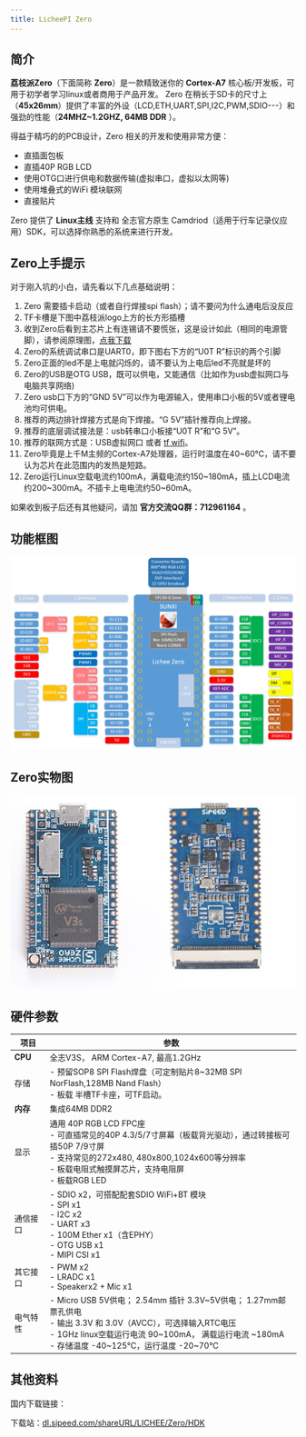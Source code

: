 ```yaml
---
title: LicheePI Zero
---
```


## 简介

**荔枝派Zero**（下面简称 **Zero**）是一款精致迷你的 **Cortex-A7** 核心板/开发板，可用于初学者学习linux或者商用于产品开发。 Zero 在稍长于SD卡的尺寸上（**45x26mm**）提供了丰富的外设（LCD,ETH,UART,SPI,I2C,PWM,SDIO---）和强劲的性能（**24MHZ~1.2GHZ, 64MB DDR** ）。

得益于精巧的的PCB设计，Zero 相关的开发和使用非常方便：

- 直插面包板
- 直插40P RGB LCD
- 使用OTG口进行供电和数据传输(虚拟串口，虚拟以太网等)
- 使用堆叠式的WiFi 模块联网
- 直接贴片

Zero 提供了 **Linux主线** 支持和 全志官方原生 Camdriod（适用于行车记录仪应用）SDK，可以选择你熟悉的系统来进行开发。

## Zero上手提示

对于刚入坑的小白，请先看以下几点基础说明：

1.  Zero 需要插卡启动（或者自行焊接spi flash）；请不要问为什么通电后没反应
2.  TF卡槽是下图中荔枝派logo上方的长方形插槽
3.  收到Zero后看到主芯片上有连锡请不要慌张，这是设计如此（相同的电源管脚），请参阅原理图，[点我下载](https://dl.sipeed.com/fileList/LICHEE/Zero/HDK/lichee_zero_Schematic.pdf)
4.  Zero的系统调试串口是UART0，即下图右下方的“U0T R”标识的两个引脚
5.  Zero正面的led不是上电就闪烁的，请不要认为上电后led不亮就是坏的
6.  Zero的USB是OTG USB，既可以供电，又能通信（比如作为usb虚拟网口与电脑共享网络)
7.  Zero usb口下方的“GND 5V”可以作为电源输入，使用串口小板的5V或者锂电池均可供电。
8.  推荐的两边排针焊接方式是向下焊接。“G 5V”插针推荐向上焊接。
9.  推荐的底层调试接法是：usb转串口小板接“U0T R”和“G 5V”。
10. 推荐的联网方式是：USB虚拟网口 或者 [tf wifi](./../Contribution/article_12.md)。
11. Zero毕竟是上千M主频的Cortex-A7处理器，运行时温度在40\~60℃，请不要认为芯片在此范围内的发热是短路。
12. Zero运行Linux空载电流约100mA，满载电流约150\~180mA，插上LCD电流约200\~300mA。不插卡上电电流约50\~60mA。

如果收到板子后还有其他疑问，请加 **官方交流QQ群：712961164** 。

## 功能框图

![](./../static/start/board_intro_1.png)

## Zero实物图

<img src="./../static/start/lichee-zero-cut.jpg" >

## 硬件参数

| 项目     | 参数                                                                                                                                                                                                                                              |
| -------- | ------------------------------------------------------------------------------------------------------------------------------------------------------------------------------------------------------------------------------------------------- |
| **CPU**  | 全志V3S， ARM Cortex-A7, 最高1.2GHz                                                                                                                                                                                                               |
| 存储     | - 预留SOP8 SPI Flash焊盘（可定制贴片8\~32MB SPI NorFlash,128MB Nand Flash）<br>    -   板载 半槽TF卡座，可TF启动。                                                                                                                                |
| **内存** | 集成64MB DDR2                                                                                                                                                                                                                                     |
| 显示     | 通用 40P RGB LCD FPC座 <br>    -   可直插常见的40P 4.3/5/7寸屏幕（板载背光驱动），通过转接板可插50P 7/9寸屏 <br>     -   支持常见的272x480, 480x800,1024x600等分辨率 <br>     -   板载电阻式触摸屏芯片，支持电阻屏 <br>     -   板载RGB LED       |
| 通信接口 | -   SDIO x2，可搭配配套SDIO WiFi+BT 模块 <br>    -   SPI x1 <br>    -   I2C x2 <br>    -   UART x3 <br>    -   100M Ether x1（含EPHY）<br>    -   OTG USB x1 <br>    -   MIPI CSI x1                                                              |
| 其它接口 | -   PWM x2 <br>    -   LRADC x1 <br>    -   Speakerx2 + Mic x1                                                                                                                                                                                    |
| 电气特性 | -   Micro USB 5V供电； 2.54mm 插针 3.3V\~5V供电； 1.27mm邮票孔供电 <br>    -   输出 3.3V 和 3.0V（AVCC），可选择输入RTC电压 <br>    -   1GHz linux空载运行电流 90\~100mA， 满载运行电流 \~180mA <br>    -   存储温度 -40\~125℃，运行温度 -20\~70℃ |

## 其他资料

国内下载链接：

下载站：[dl.sipeed.com/shareURL/LICHEE/Zero/HDK](https://dl.sipeed.com/shareURL/LICHEE/Zero/HDK)
